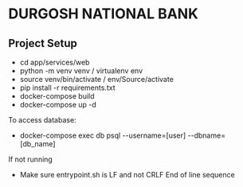 DURGOSH NATIONAL BANK
===

Project Setup
---

- cd app/services/web
- python -m venv venv / virtualenv env 
- source venv/bin/activate / env/Source/activate
- pip install -r requirements.txt
- docker-compose build
- docker-compose up -d

To access database:
- docker-compose exec db psql --username=[user] --dbname=[db_name]

If not running
- Make sure entrypoint.sh is LF and not CRLF End of line sequence
